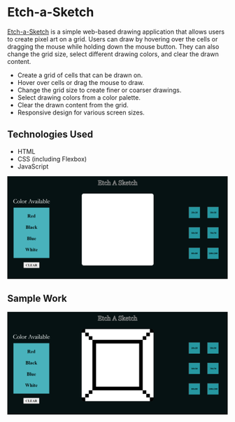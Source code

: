 # Etch-a-Sketch
[Etch-a-Sketch](https://rainierxcode.github.io/Etch-a-Sketch/) is a simple web-based drawing application that allows users to create pixel art on a grid. Users can draw by hovering over the cells or dragging the mouse while holding down the mouse button. They can also change the grid size, select different drawing colors, and clear the drawn content.

- Create a grid of cells that can be drawn on.
- Hover over cells or drag the mouse to draw.
- Change the grid size to create finer or coarser drawings.
- Select drawing colors from a color palette.
- Clear the drawn content from the grid.
- Responsive design for various screen sizes.
## Technologies Used
- HTML
- CSS (including Flexbox)
- JavaScript

![Alt text](image-1.png)


## Sample Work
![Alt text](image.png)
